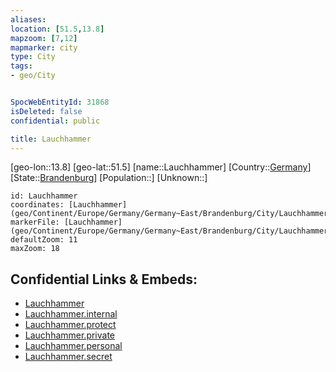 ```yaml
---
aliases: 
location: [51.5,13.8]
mapzoom: [7,12] 
mapmarker: city 
type: City
tags:
- geo/City


SpocWebEntityId: 31868
isDeleted: false
confidential: public

title: Lauchhammer
---
```

[geo-lon::13.8]
[geo-lat::51.5]
[name::Lauchhammer]
[Country::[Germany](geo/Continent/Europe/Germany.md)]
[State::[Brandenburg](geo/Continent/Europe/Germany/Germany~East/Brandenburg.md)]
[Population::]
[Unknown::]


```leaflet
id: Lauchhammer
coordinates: [Lauchhammer](geo/Continent/Europe/Germany/Germany~East/Brandenburg/City/Lauchhammer.md)
markerFile: [Lauchhammer](geo/Continent/Europe/Germany/Germany~East/Brandenburg/City/Lauchhammer.md)
defaultZoom: 11 
maxZoom: 18
```


## Confidential Links & Embeds: 
- [Lauchhammer](../../../../../../../../_public/geo/Continent/Europe/Germany/Germany~East/Brandenburg/City/Lauchhammer.md) 
- [Lauchhammer.internal](../../../../../../../../_internal/geo/Continent/Europe/Germany/Germany~East/Brandenburg/City/Lauchhammer.internal.md) 
- [Lauchhammer.protect](../../../../../../../../_protect/geo/Continent/Europe/Germany/Germany~East/Brandenburg/City/Lauchhammer.protect.md) 
- [Lauchhammer.private](../../../../../../../../_private/geo/Continent/Europe/Germany/Germany~East/Brandenburg/City/Lauchhammer.private.md) 
- [Lauchhammer.personal](../../../../../../../../_personal/geo/Continent/Europe/Germany/Germany~East/Brandenburg/City/Lauchhammer.personal.md) 
- [Lauchhammer.secret](../../../../../../../../_secret/geo/Continent/Europe/Germany/Germany~East/Brandenburg/City/Lauchhammer.secret.md) 
